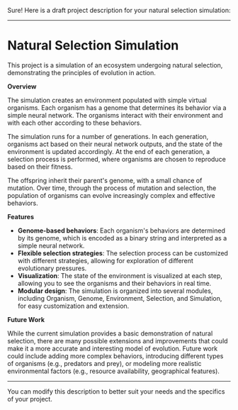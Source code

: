 Sure! Here is a draft project description for your natural selection simulation:

---

# Natural Selection Simulation

This project is a simulation of an ecosystem undergoing natural selection, demonstrating the principles of evolution in action.

**Overview**

The simulation creates an environment populated with simple virtual organisms. Each organism has a genome that determines its behavior via a simple neural network. The organisms interact with their environment and with each other according to these behaviors.

The simulation runs for a number of generations. In each generation, organisms act based on their neural network outputs, and the state of the environment is updated accordingly. At the end of each generation, a selection process is performed, where organisms are chosen to reproduce based on their fitness.

The offspring inherit their parent's genome, with a small chance of mutation. Over time, through the process of mutation and selection, the population of organisms can evolve increasingly complex and effective behaviors.

**Features**

- **Genome-based behaviors**: Each organism's behaviors are determined by its genome, which is encoded as a binary string and interpreted as a simple neural network.
- **Flexible selection strategies**: The selection process can be customized with different strategies, allowing for exploration of different evolutionary pressures.
- **Visualization**: The state of the environment is visualized at each step, allowing you to see the organisms and their behaviors in real time.
- **Modular design**: The simulation is organized into several modules, including Organism, Genome, Environment, Selection, and Simulation, for easy customization and extension.

**Future Work**

While the current simulation provides a basic demonstration of natural selection, there are many possible extensions and improvements that could make it a more accurate and interesting model of evolution. Future work could include adding more complex behaviors, introducing different types of organisms (e.g., predators and prey), or modeling more realistic environmental factors (e.g., resource availability, geographical features).

---

You can modify this description to better suit your needs and the specifics of your project.
